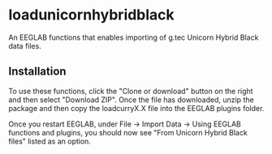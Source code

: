loadunicornhybridblack
==============

An EEGLAB functions that enables importing of g.tec Unicorn Hybrid Black data files.

Installation
------------
To use these functions, click the "Clone or download" button on the right and then select "Download ZIP".
Once the file has downloaded, unzip the package and then copy the loadcurryX.X file into the EEGLAB plugins
folder.

Once you restart EEGLAB, under File -> Import Data -> Using EEGLAB functions and plugins, you should now see 
"From Unicorn Hybrid Black files" listed as an option.
